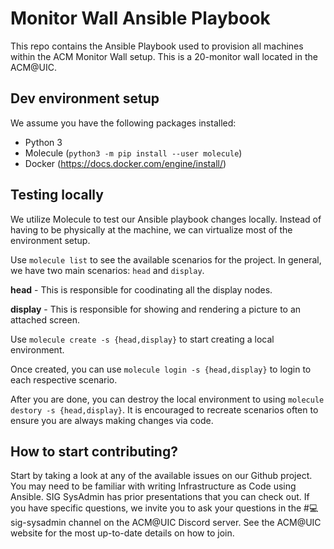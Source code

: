 # Monitor Wall Ansible Playbook

This repo contains the Ansible Playbook used to provision all machines within the ACM Monitor Wall setup. This is a 20-monitor wall located in the ACM@UIC.


## Dev environment setup

We assume you have the following packages installed:

* Python 3
* Molecule (`python3 -m pip install --user molecule`)
* Docker (https://docs.docker.com/engine/install/)


## Testing locally

We utilize Molecule to test our Ansible playbook changes locally. Instead of having to be physically at the machine, we can virtualize most of the environment setup.

Use `molecule list` to see the available scenarios for the project. In general, we have two main scenarios: `head` and `display`.

**head** - This is responsible for coodinating all the display nodes.

**display** - This is responsible for showing and rendering a picture to an attached screen.

Use `molecule create -s {head,display}` to start creating a local environment.

Once created, you can use `molecule login -s {head,display}` to login to each respective scenario.

After you are done, you can destroy the local environment to using `molecule destory -s {head,display}`. It is encouraged to recreate scenarios often to ensure you are always making changes via code.

## How to start contributing?

Start by taking a look at any of the available issues on our Github project. You may need to be familiar with writing Infrastructure as Code using Ansible. SIG SysAdmin has prior presentations that you can check out. If you have specific questions, we invite you to ask your questions in the #💻sig-sysadmin channel on the ACM@UIC Discord server. See the ACM@UIC website for the most up-to-date details on how to join.
